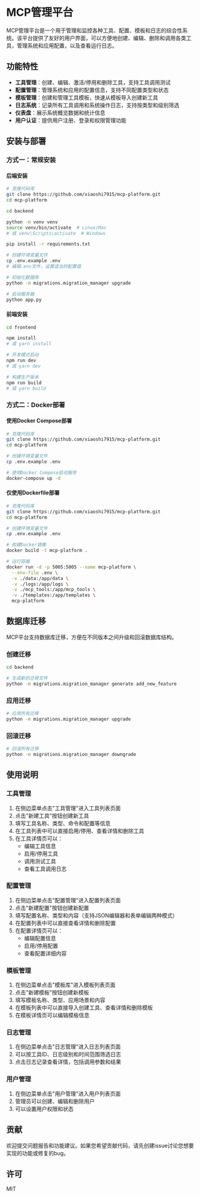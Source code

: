 # MCP管理平台

MCP管理平台是一个用于管理和监控各种工具、配置、模板和日志的综合性系统。该平台提供了友好的用户界面，可以方便地创建、编辑、删除和调用各类工具，管理系统和应用配置，以及查看运行日志。

## 功能特性

- **工具管理**：创建、编辑、激活/停用和删除工具，支持工具调用测试
- **配置管理**：管理系统和应用的配置信息，支持不同配置类型和状态
- **模板管理**：创建和管理工具模板，快速从模板导入创建新工具
- **日志系统**：记录所有工具调用和系统操作日志，支持按类型和级别筛选
- **仪表盘**：展示系统概览数据和统计信息
- **用户认证**：提供用户注册、登录和权限管理功能

## 安装与部署

### 方式一：常规安装

#### 后端安装

```bash
# 克隆代码库
git clone https://github.com/xiaoshi7915/mcp-platform.git
cd mcp-platform

cd backend

python -m venv venv
source venv/bin/activate  # Linux/Mac
# 或 venv\Scripts\activate  # Windows

pip install -r requirements.txt

# 创建环境变量文件
cp .env.example .env
# 编辑.env文件，设置适当的配置值

# 初始化数据库
python -m migrations.migration_manager upgrade

# 启动服务器
python app.py
```
#### 前端安装

```bash
cd frontend

npm install
# 或 yarn install

# 开发模式启动
npm run dev
# 或 yarn dev

# 构建生产版本
npm run build
# 或 yarn build
```

### 方式二：Docker部署

#### 使用Docker Compose部署

```bash
# 克隆代码库
git clone https://github.com/xiaoshi7915/mcp-platform.git
cd mcp-platform

# 创建环境变量文件
cp .env.example .env

# 使用Docker Compose启动服务
docker-compose up -d
```
#### 仅使用Dockerfile部署

```bash
# 克隆代码库
git clone https://github.com/xiaoshi7915/mcp-platform.git
cd mcp-platform

# 创建环境变量文件
cp .env.example .env

# 构建Docker镜像
docker build -t mcp-platform .

# 运行容器
docker run -d -p 5005:5005 --name mcp-platform \
  --env-file .env \
  -v ./data:/app/data \
  -v ./logs:/app/logs \
  -v ./mcp_tools:/app/mcp_tools \
  -v ./templates:/app/templates \
  mcp-platform
```

## 数据库迁移

MCP平台支持数据库迁移，方便在不同版本之间升级和回滚数据库结构。

### 创建迁移

```bash
cd backend

# 生成新的迁移文件
python -m migrations.migration_manager generate add_new_feature
```
### 应用迁移

```bash
# 应用所有迁移
python -m migrations.migration_manager upgrade
```

### 回滚迁移

```bash
# 回滚所有迁移
python -m migrations.migration_manager downgrade
```

## 使用说明

### 工具管理

1. 在侧边菜单点击"工具管理"进入工具列表页面
2. 点击"新建工具"按钮创建新工具
3. 填写工具名称、类型、命令和配置等信息
4. 在工具列表中可以直接启用/停用、查看详情和删除工具
5. 在工具详情页可以：
   - 编辑工具信息
   - 启用/停用工具
   - 调用测试工具
   - 查看工具调用日志

### 配置管理

1. 在侧边菜单点击"配置管理"进入配置列表页面
2. 点击"新建配置"按钮创建新配置
3. 填写配置名称、类型和内容（支持JSON编辑器和表单编辑两种模式）
4. 在配置列表中可以直接查看详情和删除配置
5. 在配置详情页可以：
   - 编辑配置信息
   - 启用/停用配置
   - 查看配置详细内容

### 模板管理

1. 在侧边菜单点击"模板库"进入模板列表页面
2. 点击"新建模板"按钮创建新模板
3. 填写模板名称、类型、应用场景和内容
4. 在模板列表中可以直接导入创建工具、查看详情和删除模板
5. 在模板详情页可以编辑模板信息

### 日志管理

1. 在侧边菜单点击"日志管理"进入日志列表页面
2. 可以按工具ID、日志级别和时间范围筛选日志
3. 点击日志记录查看详情，包括调用参数和结果

### 用户管理

1. 在侧边菜单点击"用户管理"进入用户列表页面
2. 管理员可以创建、编辑和删除用户
3. 可以设置用户权限和状态


## 贡献

欢迎提交问题报告和功能建议。如果您希望贡献代码，请先创建issue讨论您想要实现的功能或修复的bug。

## 许可

MIT 
